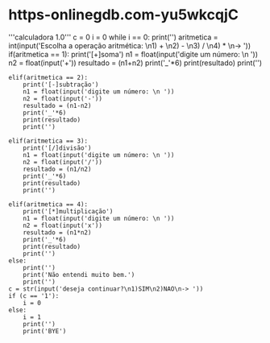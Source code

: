# https-onlinegdb.com-yu5wkcqjC
'''calculadora 1.0'''
c = 0
i = 0
while i == 0:
    print('')
    aritmetica = int(input('Escolha a operação aritmética: \n1) + \n2) - \n3) / \n4) * \n-> '))
    if(aritmetica == 1):
        print('[+]soma')
        n1 = float(input('digite um número: \n '))
        n2 = float(input('+'))
        resultado = (n1+n2)
        print('_'*6)
        print(resultado)
        print('')
    
    elif(aritmetica == 2):
        print('[-]subtração')
        n1 = float(input('digite um número: \n '))
        n2 = float(input('-'))
        resultado = (n1-n2)
        print('_'*6)
        print(resultado)
        print('')
        
    elif(aritmetica == 3):
        print('[/]divisão')
        n1 = float(input('digite um número: \n '))
        n2 = float(input('/'))
        resultado = (n1/n2)
        print('_'*6)
        print(resultado)
        print('')
        
    elif(aritmetica == 4):
        print('[*]multiplicação')
        n1 = float(input('digite um número: \n '))
        n2 = float(input('x'))
        resultado = (n1*n2)
        print('_'*6)
        print(resultado)
        print('')
    else:
        print('')
        print('Não entendi muito bem.')
        print('')
    c = str(input('deseja continuar?\n1)SIM\n2)NAO\n-> '))
    if (c == '1'):
        i = 0 
    else:
        i = 1 
        print('')
        print('BYE')
            
